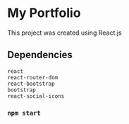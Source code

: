 # My Portfolio

This project was created using React.js

## Dependencies

	react
	react-router-dom
	react-bootstrap
	bootstrap
	react-social-icons


### `npm start`

